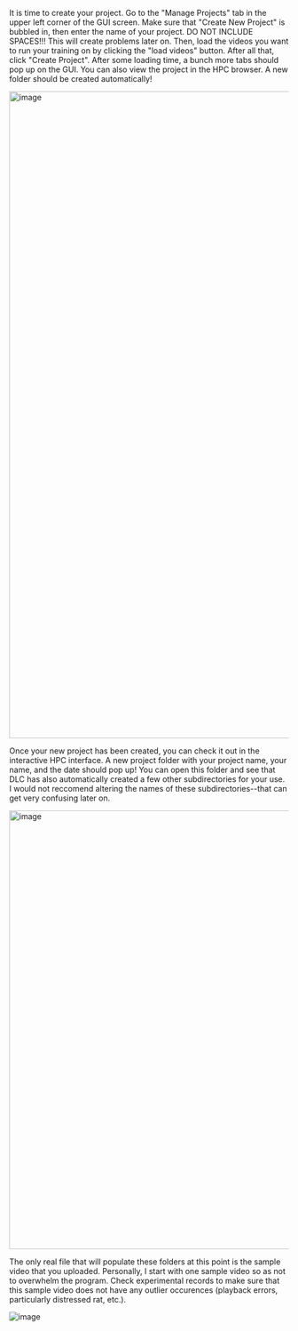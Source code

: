It is time to create your project. Go to the "Manage Projects" tab in the upper left corner of the GUI screen. Make sure that "Create New Project" is bubbled in, then enter the name of your project. DO NOT INCLUDE SPACES!!! This will create problems later on. Then, load the videos you want to run your training on by clicking the "load videos" button. After all that, click "Create Project". After some loading time, a bunch more tabs should pop up on the GUI. You can also view the project in the HPC browser. A new folder should be created automatically! 

<img width="1165" alt="image" src="https://user-images.githubusercontent.com/86625869/190879424-84cc7874-065d-448a-a52e-1566f45e0851.png">

Once your new project has been created, you can check it out in the interactive HPC interface. A new project folder with your project name, your name, and the date should pop up! You can open this folder and see that DLC has also automatically created a few other subdirectories for your use. I would not reccomend altering the names of these subdirectories--that can get very confusing later on. 

<img width="790" alt="image" src="https://user-images.githubusercontent.com/86625869/190879495-dce4f4f5-ae1f-4de7-a09b-866ffd2579ff.png">

The only real file that will populate these folders at this point is the sample video that you uploaded. Personally, I start with one sample video so as not to overwhelm the program. Check experimental records to make sure that this sample video does not have any outlier occurences (playback errors, particularly distressed rat, etc.). 

![image](https://user-images.githubusercontent.com/86625869/190879603-668e854f-a3e5-4d8d-b943-b209056d6bf4.png)
